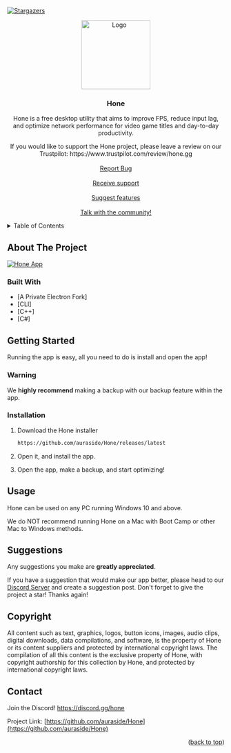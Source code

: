 <div id="top"></div>

[![Stargazers][stars-shield]][stars-url]

<div align="center">
  <a href="https://github.com/auraside/Hone">
    <img src="https://user-images.githubusercontent.com/107450640/173981024-5ee33a72-9476-4c82-b78f-4acc4a09ae1a.png" alt="Logo" width="160" height="160">
  </a>

<h3 align="center">Hone</h3>

  <p align="center">
    Hone is a free desktop utility that aims to improve FPS, reduce input lag, and optimize network performance for video game titles and day-to-day productivity.
  <p align="center">
    If you would like to support the Hone project, please leave a review on our Trustpilot: https://www.trustpilot.com/review/hone.gg
    <br />
    <br />
    <a href="https://discord.gg/Hone">Report Bug</a>
    <br />
    <br />
    <a href="https://discord.gg/Hone">Receive support</a>
    <br />
    <br />
    <a href="https://discord.gg/Hone">Suggest features</a>
    <br />
    <br />
    <a href="https://discord.gg/Hone">Talk with the community!</a>
    <br />
  </p>
</div>


<!-- TABLE OF CONTENTS -->
<details>
  <summary>Table of Contents</summary>
  <ol>
    <li>
      <a href="#about-the-project">About The Project</a>
      <ul>
        <li><a href="#built-with">Built With</a></li>
      </ul>
    </li>
    <li>
      <a href="#getting-started">Getting Started</a>
      <ul>
        <li><a href="#installation">Installation</a></li>
      </ul>
    </li>
    <li><a href="#usage">Usage</a></li>
    <li><a href="#suggestions">Suggestions</a></li>
    <li><a href="#copyright">Copyright</a></li>
    <li><a href="#contact">Contact</a></li>
  </ol>
</details>


<!-- ABOUT THE PROJECT -->
## About The Project

[![Hone App][product-screenshot]](https://Hone.gg)


### Built With

* [A Private Electron Fork]
* [CLI]
* [C++]
* [C#]


<!-- GETTING STARTED -->

## Getting Started

Running the app is easy, all you need to do is install and open the app!

### Warning

We **highly recommend** making a backup with our backup feature within the app.


### Installation

1. Download the Hone installer
   ```sh
   https://github.com/auraside/Hone/releases/latest
   ```
2. Open it, and install the app.

3. Open the app, make a backup, and start optimizing!


<!-- USAGE EXAMPLES -->
## Usage

Hone can be used on any PC running Windows 10 and above.

We do NOT recommend running Hone on a Mac with Boot Camp or other Mac to Windows methods.




## Suggestions

Any suggestions you make are **greatly appreciated**.

If you have a suggestion that would make our app better, please head to our [Discord Server](https://discord.gg/Hone) and create a suggestion post.
Don't forget to give the project a star! Thanks again!




## Copyright

All content such as text, graphics, logos, button icons, images, audio clips, digital downloads, data compilations, and software, is the property of Hone or its content suppliers and protected by international copyright laws. 
The compilation of all this content is the exclusive property of Hone, with copyright authorship for this collection by Hone, and protected by international copyright laws.




## Contact

Join the Discord!
https://discord.gg/hone

Project Link: [https://github.com/auraside/Hone](https://github.com/auraside/Hone)

<p align="right">(<a href="#top">back to top</a>)</p>


<!-- MARKDOWN LINKS & IMAGES -->
<!-- https://www.markdownguide.org/basic-syntax/#reference-style-links -->
[stars-shield]: https://img.shields.io/github/stars/auraside/HoneCtrl.svg?style=for-the-badge
[stars-url]: https://github.com/auraside/Hone/stargazers
[product-screenshot]: https://media.discordapp.net/attachments/1082714693220700172/1167176627973800056/Hone_QFp4X1RzF9.png

